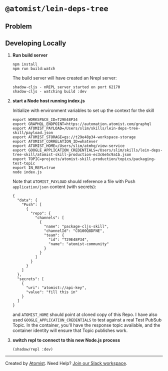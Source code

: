 # `@atomist/lein-deps-tree`

## Problem
 
## Developing Locally

1.  **Run build server**

    ```
    npm install
    npm run build:watch
    ```

    The build server will have created an Nrepl server:
    
    ```
    shadow-cljs - nREPL server started on port 62170
    shadow-cljs - watching build :dev
    ```

3.  **start a Node host running index.js**

    Initialize with environment variables to set up the context for the skill
    
    ```
    export WORKSPACE_ID=T29E48P34
    export GRAPHQL_ENDPOINT=https://automation.atomist.com/graphql
    export ATOMIST_PAYLOAD=/Users/slim/skills/lein-deps-tree-skill/payload.json
    export ATOMIST_STORAGE=gs://t29e48p34-workspace-storage
    export ATOMIST_CORRELATION_ID=whatever
    export ATOMIST_HOME=/Users/slim/atmhq/view-service
    export GOOGLE_APPLICATION_CREDENTIALS=/Users/slim/skills/lein-deps-tree-skill/atomist-skill-production-ec3c6e5c9a1b.json
    export TOPIC=projects/atomist-skill-production/topics/packaging-test-topic
    export IN_REPL=true
    node index.js
    ```
    
    Note that `ATOMIST_PAYLOAD` should reference a file with Push `application/json` content (with secrets):
    
    ```
    {
      "data": {
        "Push": [
          {
            "repo": {
              "channels": [
                {
                  "name": "package-cljs-skill",
                  "channelId": "C0100Q8DFNE",
                  "team": {
                    "id": "T29E48P34",
                    "name": "atomist-community"
                  }
                }
              ]
            }
          }
        ]
      },
      "secrets": [
        {
          "uri": "atomist://api-key",
          "value": "fill this in"
        }
      ]
    }
    ```
    
    and `ATOMIST_HOME` should point at cloned copy of this Repo.  I have also used `GOOGLE_APPLICATION_CREDENTIALS`
    to test against a real Test PubSub Topic.  In the container, you'll have the response topic available, and
    the container identity will ensure that Topic publishes work.

4.  **switch repl to connect to this new Node.js process**

    ```
    (shadow/repl :dev)
    ```

---

Created by [Atomist][atomist].
Need Help?  [Join our Slack workspace][slack].

[atomist]: https://atomist.com/ (Atomist - How Teams Deliver Software)
[slack]: https://join.atomist.com/ (Atomist Community Slack) 
